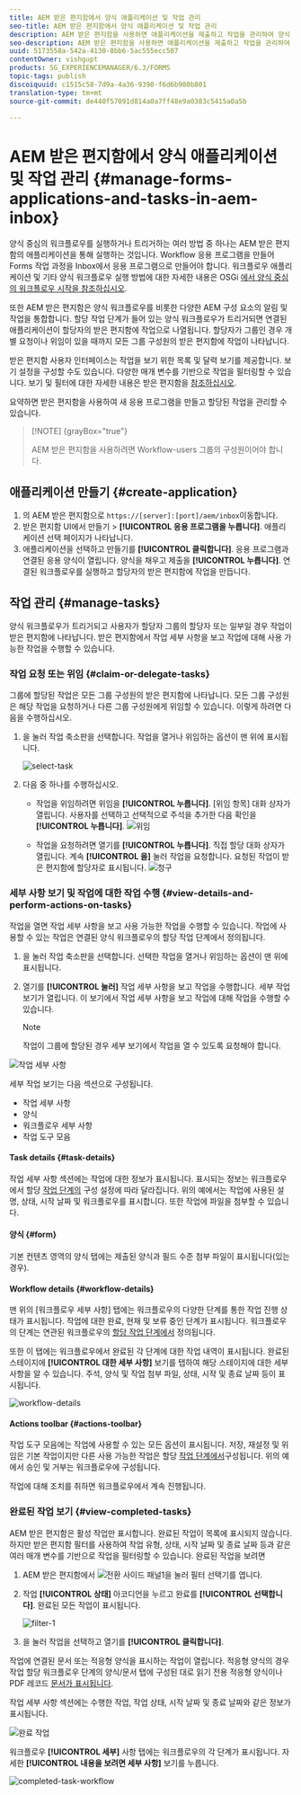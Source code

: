 ```yaml
---
title: AEM 받은 편지함에서 양식 애플리케이션 및 작업 관리
seo-title: AEM 받은 편지함에서 양식 애플리케이션 및 작업 관리
description: AEM 받은 편지함을 사용하면 애플리케이션을 제출하고 작업을 관리하여 양식 중심의 워크플로우를 시작할 수 있습니다.
seo-description: AEM 받은 편지함을 사용하면 애플리케이션을 제출하고 작업을 관리하여 양식 중심의 워크플로우를 시작할 수 있습니다.
uuid: 5173558a-542a-4130-8bb6-5ac555ecc507
contentOwner: vishgupt
products: SG_EXPERIENCEMANAGER/6.3/FORMS
topic-tags: publish
discoiquuid: c1515c58-7d9a-4a36-9390-f6d6b980b801
translation-type: tm+mt
source-git-commit: de440f57091d814a0a7ff48e9a0383c5415a0a5b

---
```



# AEM 받은 편지함에서 양식 애플리케이션 및 작업 관리 {#manage-forms-applications-and-tasks-in-aem-inbox}

양식 중심의 워크플로우를 실행하거나 트리거하는 여러 방법 중 하나는 AEM 받은 편지함의 애플리케이션을 통해 실행하는 것입니다. Workflow 응용 프로그램을 만들어 Forms 작업 과정을 Inbox에서 응용 프로그램으로 만들어야 합니다. 워크플로우 애플리케이션 및 기타 양식 워크플로우 실행 방법에 대한 자세한 내용은 OSGi [에서 양식 중심의 워크플로우 시작을 참조하십시오](/help/forms/using/aem-forms-workflow.md#launch).

또한 AEM 받은 편지함은 양식 워크플로우를 비롯한 다양한 AEM 구성 요소의 알림 및 작업을 통합합니다. 할당 작업 단계가 들어 있는 양식 워크플로우가 트리거되면 연결된 애플리케이션이 할당자의 받은 편지함에 작업으로 나열됩니다. 할당자가 그룹인 경우 개별 요청이나 위임이 있을 때까지 모든 그룹 구성원의 받은 편지함에 작업이 나타납니다.

받은 편지함 사용자 인터페이스는 작업을 보기 위한 목록 및 달력 보기를 제공합니다. 보기 설정을 구성할 수도 있습니다. 다양한 매개 변수를 기반으로 작업을 필터링할 수 있습니다. 보기 및 필터에 대한 자세한 내용은 받은 편지함을 [참조하십시오](/help/sites-authoring/inbox.md).

요약하면 받은 편지함을 사용하여 새 응용 프로그램을 만들고 할당된 작업을 관리할 수 있습니다.

>[!NOTE] {grayBox=&quot;true&quot;}
>
>AEM 받은 편지함을 사용하려면 Workflow-users 그룹의 구성원이어야 합니다.

## 애플리케이션 만들기 {#create-application}

1. 의 AEM 받은 편지함으로 `https://[server]:[port]/aem/inbox`이동합니다.
1. 받은 편지함 UI에서 만들기 > **[!UICONTROL 응용 프로그램을 누릅니다]**. 애플리케이션 선택 페이지가 나타납니다.
1. 애플리케이션을 선택하고 만들기를 **[!UICONTROL 클릭합니다]**. 응용 프로그램과 연결된 응용 양식이 열립니다. 양식을 채우고 제출을 **[!UICONTROL 누릅니다]**. 연결된 워크플로우를 실행하고 할당자의 받은 편지함에 작업을 만듭니다.

## 작업 관리 {#manage-tasks}

양식 워크플로우가 트리거되고 사용자가 할당자 그룹의 할당자 또는 일부일 경우 작업이 받은 편지함에 나타납니다. 받은 편지함에서 작업 세부 사항을 보고 작업에 대해 사용 가능한 작업을 수행할 수 있습니다.

### 작업 요청 또는 위임 {#claim-or-delegate-tasks}

그룹에 할당된 작업은 모든 그룹 구성원의 받은 편지함에 나타납니다. 모든 그룹 구성원은 해당 작업을 요청하거나 다른 그룹 구성원에게 위임할 수 있습니다. 이렇게 하려면 다음을 수행하십시오.

1. 을 눌러 작업 축소판을 선택합니다. 작업을 열거나 위임하는 옵션이 맨 위에 표시됩니다.

   ![select-task](assets/select-task.png)

1. 다음 중 하나를 수행하십시오.

   * 작업을 위임하려면 위임을 **[!UICONTROL 누릅니다]**. [위임 항목] 대화 상자가 열립니다. 사용자를 선택하고 선택적으로 주석을 추가한 다음 확인을 **[!UICONTROL 누릅니다]**.
   ![위임](assets/delegate.png)

   * 작업을 요청하려면 열기를 **[!UICONTROL 누릅니다]**. 직접 할당 대화 상자가 열립니다. 계속 **[!UICONTROL 을]** 눌러 작업을 요청합니다. 요청된 작업이 받은 편지함에 할당자로 표시됩니다.
   ![청구](assets/claim.png)

### 세부 사항 보기 및 작업에 대한 작업 수행 {#view-details-and-perform-actions-on-tasks}

작업을 열면 작업 세부 사항을 보고 사용 가능한 작업을 수행할 수 있습니다. 작업에 사용할 수 있는 작업은 연결된 양식 워크플로우의 할당 작업 단계에서 정의됩니다.

1. 을 눌러 작업 축소판을 선택합니다. 선택한 작업을 열거나 위임하는 옵션이 맨 위에 표시됩니다.
1. 열기를 **[!UICONTROL 눌러]** 작업 세부 사항을 보고 작업을 수행합니다. 세부 작업 보기가 열립니다. 이 보기에서 작업 세부 사항을 보고 작업에 대해 작업을 수행할 수 있습니다.

   >[!NOTE]
   >
   >작업이 그룹에 할당된 경우 세부 보기에서 작업을 열 수 있도록 요청해야 합니다.

![작업 세부 사항](assets/task-details.png)

세부 작업 보기는 다음 섹션으로 구성됩니다.

* 작업 세부 사항
* 양식
* 워크플로우 세부 사항
* 작업 도구 모음

#### Task details {#task-details}

작업 세부 사항 섹션에는 작업에 대한 정보가 표시됩니다. 표시되는 정보는 워크플로우에서 할당 [작업 단계의](/help/sites-developing/workflows-step-ref.md) 구성 설정에 따라 달라집니다. 위의 예에서는 작업에 사용된 설명, 상태, 시작 날짜 및 워크플로우를 표시합니다. 또한 작업에 파일을 첨부할 수 있습니다.

#### 양식 {#form}

기본 컨텐츠 영역의 양식 탭에는 제출된 양식과 필드 수준 첨부 파일이 표시됩니다(있는 경우).

#### Workflow details {#workflow-details}

맨 위의 [워크플로우 세부 사항] 탭에는 워크플로우의 다양한 단계를 통한 작업 진행 상태가 표시됩니다. 작업에 대한 완료, 현재 및 보류 중인 단계가 표시됩니다. 워크플로우의 단계는 연관된 워크플로우의 [할당 작업 단계에서](/help/sites-developing/workflows-step-ref.md) 정의됩니다.

또한 이 탭에는 워크플로우에서 완료된 각 단계에 대한 작업 내역이 표시됩니다. 완료된 스테이지에 **[!UICONTROL 대한 세부 사항]** 보기를 탭하여 해당 스테이지에 대한 세부 사항을 알 수 있습니다. 주석, 양식 및 작업 첨부 파일, 상태, 시작 및 종료 날짜 등이 표시됩니다.

![workflow-details](assets/workflow-details.png)

#### Actions toolbar {#actions-toolbar}

작업 도구 모음에는 작업에 사용할 수 있는 모든 옵션이 표시됩니다. 저장, 재설정 및 위임은 기본 작업이지만 다른 사용 가능한 작업은 할당 [작업 단계에서](/help/sites-developing/workflows-step-ref.md)구성됩니다. 위의 예에서 승인 및 거부는 워크플로우에 구성됩니다.

작업에 대해 조치를 취하면 워크플로우에서 계속 진행됩니다.

### 완료된 작업 보기 {#view-completed-tasks}

AEM 받은 편지함은 활성 작업만 표시합니다. 완료된 작업이 목록에 표시되지 않습니다. 하지만 받은 편지함 필터를 사용하여 작업 유형, 상태, 시작 날짜 및 종료 날짜 등과 같은 여러 매개 변수를 기반으로 작업을 필터링할 수 있습니다. 완료된 작업을 보려면

1. AEM 받은 편지함에서 ![전환 사이드 패널1을](assets/toggle-side-panel1.png) 눌러 필터 선택기를 엽니다.
1. 작업 **[!UICONTROL 상태]** 아코디언을 누르고 완료를 **[!UICONTROL 선택합니다]**. 완료된 모든 작업이 표시됩니다.

   ![filter-1](assets/filter-1.png)

1. 을 눌러 작업을 선택하고 열기를 **[!UICONTROL 클릭합니다]**.

작업에 연결된 문서 또는 적응형 양식을 표시하는 작업이 열립니다. 적응형 양식의 경우 작업 할당 워크플로우 단계의 양식/문서 탭에 구성된 대로 읽기 전용 적응형 양식이나 PDF 레코드 [문서가 표시됩니다](/help/sites-developing/workflows-step-ref.md).

작업 세부 사항 섹션에는 수행한 작업, 작업 상태, 시작 날짜 및 종료 날짜와 같은 정보가 표시됩니다.

![완료 작업](assets/completed-task.png)

워크플로우 **[!UICONTROL 세부]** 사항 탭에는 워크플로우의 각 단계가 표시됩니다. 자세한 **[!UICONTROL 내용을 보려면 세부 사항]** 보기를 누릅니다.

![completed-task-workflow](assets/completed-task-workflow.png)

